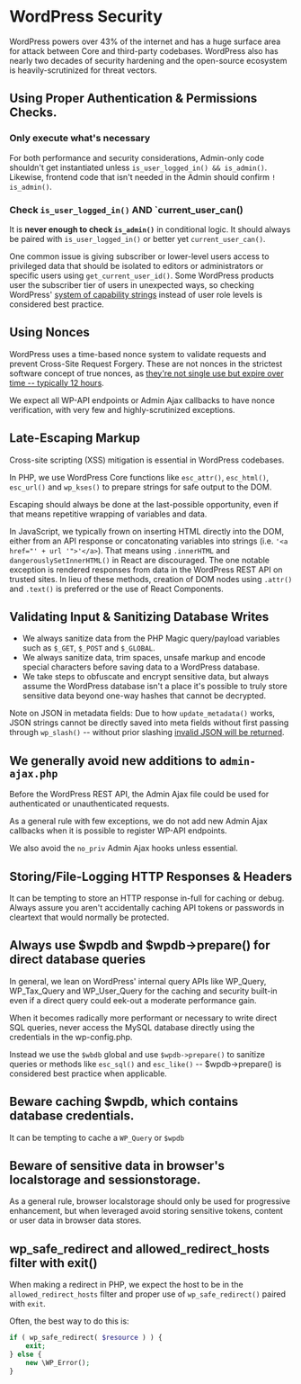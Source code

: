 # WordPress Security

WordPress powers over 43% of the internet and has a huge surface area for attack between Core and third-party codebases. WordPress also has nearly two decades of security hardening and the open-source ecosystem is heavily-scrutinized for threat vectors.

## Using Proper Authentication & Permissions Checks.

### Only execute what's necessary

For both performance and security considerations, Admin-only code shouldn't get instantiated unless `is_user_logged_in() && is_admin()`. Likewise, frontend code that isn't needed in the Admin should confirm `! is_admin()`.

### Check `is_user_logged_in()` AND `current_user_can()

It is **never enough to check `is_admin()`** in conditional logic. It should always be paired with `is_user_logged_in()` or better yet `current_user_can()`.

One common issue is giving subscriber or lower-level users access to privileged data that should be isolated to editors or administrators or specific users using `get_current_user_id()`. Some WordPress products user the subscriber tier of users in unexpected ways, so checking WordPress' [system of capability strings](https://wordpress.org/support/article/roles-and-capabilities/) instead of user role levels is considered best practice.

## Using Nonces

WordPress uses a time-based nonce system to validate requests and prevent Cross-Site Request Forgery. These are not nonces in the strictest software concept of true nonces, as [they're not single use but expire over time -- typically 12 hours](https://codex.wordpress.org/WordPress_Nonces).

We expect all WP-API endpoints or Admin Ajax callbacks to have nonce verification, with very few and highly-scrutinized exceptions.

## Late-Escaping Markup

Cross-site scripting (XSS) mitigation is essential in WordPress codebases.

In PHP, we use WordPress Core functions like `esc_attr()`, `esc_html()`, `esc_url()` and `wp_kses()` to prepare strings for safe output to the DOM.

Escaping should always be done at the last-possible opportunity, even if that means repetitive wrapping of variables and data.

In JavaScript, we typically frown on inserting HTML directly into the DOM, either from an API response or concatonating variables into strings (i.e. `'<a href="' + url '">'</a>`). That means using `.innerHTML` and `dangerouslySetInnerHTML()` in React are discouraged. The one notable exception is rendered responses from data in the WordPress REST API on trusted sites. In lieu of these methods, creation of DOM nodes using `.attr()` and `.text()` is preferred or the use of React Components.

## Validating Input & Sanitizing Database Writes

* We always sanitize data from the PHP Magic query/payload variables such as `$_GET`, `$_POST` and `$_GLOBAL`.
* We always sanitize data, trim spaces, unsafe markup and encode special characters before saving data to a WordPress database.
* We take steps to obfuscate and encrypt sensitive data, but always assume the WordPress database isn't a place it's possible to truly store sensitive data beyond one-way hashes that cannot be decrypted.

Note on JSON in metadata fields: Due to how `update_metadata()` works, JSON strings cannot be directly saved into meta fields without first passing through `wp_slash()` -- without prior slashing [invalid JSON will be returned](https://wordpress.stackexchange.com/questions/53336/wordpress-is-stripping-escape-backslashes-from-json-strings-in-post-meta).

## We generally avoid new additions to `admin-ajax.php`

Before the WordPress REST API, the Admin Ajax file could be used for authenticated or unauthenticated requests.

As a general rule with few exceptions, we do not add new Admin Ajax callbacks when it is possible to register WP-API endpoints.

We also avoid the `no_priv` Admin Ajax hooks unless essential.

## Storing/File-Logging HTTP Responses & Headers

It can be tempting to store an HTTP response in-full for caching or debug. Always assure you aren't accidentally caching API tokens or passwords in cleartext that would normally be protected.

## Always use $wpdb and $wpdb->prepare() for direct database queries

In general, we lean on WordPress' internal query APIs like WP_Query, WP_Tax_Query and WP_User_Query for the caching and security built-in even if a direct query could eek-out a moderate performance gain.

When it becomes radically more performant or necessary to write direct SQL queries, never access the MySQL database directly using the credentials in the wp-config.php. 

Instead we use the `$wbdb` global and use `$wpdb->prepare()` to sanitize queries or methods like `esc_sql()` and `esc_like()` -- $wpdb->prepare() is considered best practice when applicable.

## Beware caching $wpdb, which contains database credentials.

It can be tempting to cache a `WP_Query` or `$wpdb` 

## Beware of sensitive data in browser's localstorage and sessionstorage.

As a general rule, browser localstorage should only be used for progressive enhancement, but when leveraged avoid storing sensitive tokens, content or user data in browser data stores.

## wp_safe_redirect and allowed_redirect_hosts filter with exit()

When making a redirect in PHP, we expect the host to be in the `allowed_redirect_hosts` filter and proper use of `wp_safe_redirect()` paired with `exit`.

Often, the best way to do this is:

```php
if ( wp_safe_redirect( $resource ) ) {
    exit;
} else {
    new \WP_Error();
}
```